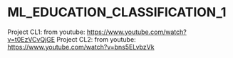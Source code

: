 # ML_EDUCATION_CLASSIFICATION_1
Project CL1: from youtube: https://www.youtube.com/watch?v=t0EzVCvQjGE
Project CL2: from youtube: https://www.youtube.com/watch?v=bns5ELvbzVk
